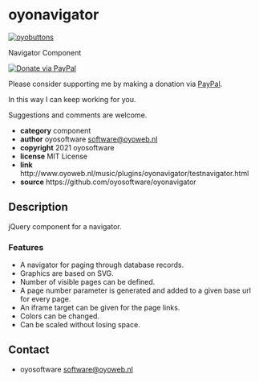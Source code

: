 # oyonavigator
<a href="http://oyoweb.nl/music/plugins/oyonavigator/testnavigator.html" target="_blank">
  <img src="http://oyoweb.nl/music/plugins/oyonavigator/oyonavigator.jpg" alt="oyobuttons">
</a>
<p>Navigator Component</p>
<a href="https://www.paypal.com/cgi-bin/webscr?cmd=_donations&amp;currency_code=EUR&amp;business=software@oyoweb.nl&amp;item_name=donation%20for%20oyonavigator" rel="nofollow">
  <img src="https://www.paypalobjects.com/en_US/i/btn/btn_donate_LG.gif" alt="Donate via PayPal" style="max-width: 100%;vertical-align: top">
</a>
<div>
<p style="max-width: 100%;vertical-align: middle">Please consider supporting me by making a donation via <a href="https://www.paypal.com/cgi-bin/webscr?cmd=_donations&amp;currency_code=EUR&amp;business=software@oyoweb.nl&amp;item_name=donation%20for%20oyonavigator" rel="nofollow">PayPal</a>.</p>
<p>In this way I can keep working for you.</p>
<p>Suggestions and comments are welcome.</p>
</div>
<ul>
  <li><strong>category</strong> component</li>
  <li><strong>author</strong> oyosoftware <a href="mailto:software@oyoweb.nl">software@oyoweb.nl</a></li>
  <li><strong>copyright</strong> 2021 oyosoftware </li>
  <li><strong>license</strong> MIT License</li>
  <li><strong>link</strong> http://www.oyoweb.nl/music/plugins/oyonavigator/testnavigator.html</li>
  <li><strong>source</strong> https://github.com/oyosoftware/oyonavigator</li>
</ul>
<h2>Description</h2>
<p>jQuery component for a navigator.</p>
<h3>Features</h3>
<ul>
  <li>A navigator for paging through database records.</li>
  <li>Graphics are based on SVG.</li>
  <li>Number of visible pages can be defined.</li>
  <li>A page number parameter is generated and added to a given base url for every page.</li>
  <li>An iframe target can be given for the page links.</li>
  <li>Colors can be changed.</li>
  <li>Can be scaled without losing space.</li>
</ul>
<h2>Contact</h2>
<ul>
<li>oyosoftware <a href="mailto:software@oyoweb.nl">software@oyoweb.nl</a></li>
</ul>

